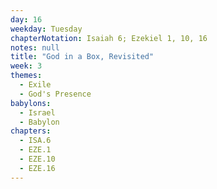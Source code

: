 ```yaml
---
day: 16
weekday: Tuesday
chapterNotation: Isaiah 6; Ezekiel 1, 10, 16
notes: null
title: "God in a Box, Revisited"
week: 3
themes:
  - Exile
  - God's Presence
babylons:
  - Israel
  - Babylon
chapters:
  - ISA.6
  - EZE.1
  - EZE.10
  - EZE.16
---
```

